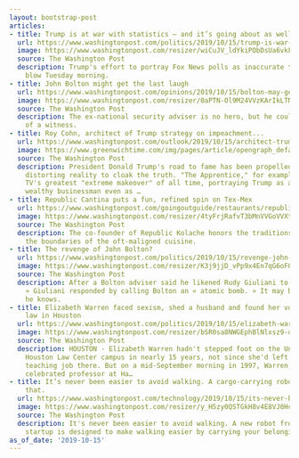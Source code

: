 ```yaml
---
layout: bootstrap-post
articles:
- title: Trump is at war with statistics — and it’s going about as well as you’d imagine
  url: https://www.washingtonpost.com/politics/2019/10/15/trump-is-war-with-statistics-and-its-going-about-well-youd-imagine/
  image: https://www.washingtonpost.com/resizer/wiCuJV_ldYkiPObDsUa6vkF38_g=/1440x0/smart/arc-anglerfish-washpost-prod-washpost.s3.amazonaws.com/public/X74XNBHO6MI6TO362IBG5YGBTE.jpg
  source: The Washington Post
  description: Trump's effort to portray Fox News polls as inaccurate took a body
    blow Tuesday morning.
- title: John Bolton might get the last laugh
  url: https://www.washingtonpost.com/opinions/2019/10/15/bolton-may-get-last-laugh/
  image: https://www.washingtonpost.com/resizer/0aPTN-Ol9M24VVzKArIkLTNR2Vk=/1440x0/smart/arc-anglerfish-washpost-prod-washpost.s3.amazonaws.com/public/G7YAVHHKAYI6TBOAQWQJRZD3G4.jpg
  source: The Washington Post
  description: The ex-national security adviser is no hero, but he could be a heck
    of a witness.
- title: Roy Cohn, architect of Trump strategy on impeachment...
  url: https://www.washingtonpost.com/outlook/2019/10/15/architect-trumps-strategy-impeachment/
  image: https://www.greenwichtime.com/img/pages/article/opengraph_default.jpg
  source: The Washington Post
  description: President Donald Trump's road to fame has been propelled by willfully
    distorting reality to cloak the truth. "The Apprentice," for example, was perhaps
    TV's greatest "extreme makeover" of all time, portraying Trump as a fabulously
    wealthy businessman even as …
- title: Republic Cantina puts a fun, refined spin on Tex-Mex
  url: https://www.washingtonpost.com/goingoutguide/restaurants/republic-cantina-puts-a-fun-refined-spin-on-tex-mex/2019/10/15/b3d9c2ba-ec68-11e9-9306-47cb0324fd44_story.html
  image: https://www.washingtonpost.com/resizer/4tyFrjRafvT3bMnVVGoVVXtfAfY=/1440x0/smart/arc-anglerfish-washpost-prod-washpost.s3.amazonaws.com/public/BHMCSBHOEEI6TO362IBG5YGBTE.jpg
  source: The Washington Post
  description: The co-founder of Republic Kolache honors the traditions but pushes
    the boundaries of the oft-maligned cuisine.
- title: The revenge of John Bolton?
  url: https://www.washingtonpost.com/politics/2019/10/15/revenge-john-bolton/
  image: https://www.washingtonpost.com/resizer/K3j9jjD_vPp9x4En7qG6oF0EE4M=/1440x0/smart/arc-anglerfish-washpost-prod-washpost.s3.amazonaws.com/public/4OX34PHKAUI6TBOAQWQJRZD3G4.jpg
  source: The Washington Post
  description: After a Bolton adviser said he likened Rudy Giuliani to an « hand grenade,
    » Giuliani responded by calling Bolton an « atomic bomb. » It may be truer than
    he knows.
- title: Elizabeth Warren faced sexism, shed a husband and found her voice teaching
    law in Houston
  url: https://www.washingtonpost.com/politics/2019/10/15/elizabeth-warren-faced-down-sexism-split-with-husband-found-her-voice-teaching-law-houston/
  image: https://www.washingtonpost.com/resizer/bSR0sa8NWGEphBlNlxsz9-q1zuU=/1484x0/arc-anglerfish-washpost-prod-washpost.s3.amazonaws.com/public/JWL3ROL3NZAS5JSDMSZUOJCY5Y
  source: The Washington Post
  description: HOUSTON - Elizabeth Warren hadn't stepped foot on the University of
    Houston Law Center campus in nearly 15 years, not since she'd left her first full-time
    teaching job there. But on a mid-September morning in 1997, Warren, by then a
    celebrated professor at Ha…
- title: It’s never been easier to avoid walking. A cargo-carrying robot might change
    that.
  url: https://www.washingtonpost.com/technology/2019/10/15/its-never-been-easier-avoid-walking-cargo-carrying-robot-might-change-that/
  image: https://www.washingtonpost.com/resizer/y_H5zy0QSTGkH8v4E8VJ0HcO8Gg=/1440x0/smart/arc-anglerfish-washpost-prod-washpost.s3.amazonaws.com/public/HOJPOB6B4VDLJKRJPKPAI3ZWTM.jpg
  source: The Washington Post
  description: It's never been easier to avoid walking. A new robot from a Boston
    startup is designed to make walking easier by carrying your belongings for you.
as_of_date: '2019-10-15'
---
```


